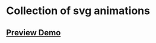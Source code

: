 # Collection of svg animations

## [Preview Demo](https://youtube.com/playlist?list=PLGx4mGUvlnjFHpwZ13PEdQyFWJ8eplm2V)